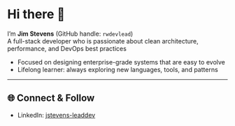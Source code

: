 # Hi there 👋  
I’m **Jim Stevens** (GitHub handle: `rwdevlead`)  
A full-stack developer who is passionate about clean architecture, performance, and DevOps best practices  
- Focused on designing enterprise-grade systems that are easy to evolve  
- Lifelong learner: always exploring new languages, tools, and patterns  

---

## 🌐 Connect & Follow

- LinkedIn: [jstevens-leaddev](https://www.linkedin.com/in/jstevens-leaddev)  
 
